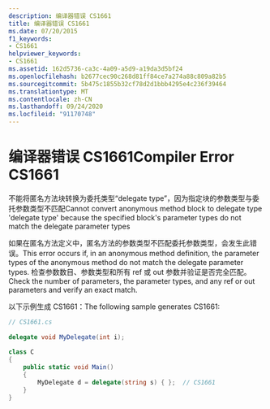 ```yaml
---
description: 编译器错误 CS1661
title: 编译器错误 CS1661
ms.date: 07/20/2015
f1_keywords:
- CS1661
helpviewer_keywords:
- CS1661
ms.assetid: 162d5736-ca3c-4a09-a5d9-a19da3d5bf24
ms.openlocfilehash: b2677cec90c268d81ff84ce7a274a88c809a82b5
ms.sourcegitcommit: 5b475c1855b32cf78d2d1bbb4295e4c236f39464
ms.translationtype: MT
ms.contentlocale: zh-CN
ms.lasthandoff: 09/24/2020
ms.locfileid: "91170748"
---
```

# <a name="compiler-error-cs1661"></a><span data-ttu-id="a4bb3-103">编译器错误 CS1661</span><span class="sxs-lookup"><span data-stu-id="a4bb3-103">Compiler Error CS1661</span></span>

<span data-ttu-id="a4bb3-104">不能将匿名方法块转换为委托类型“delegate type”，因为指定块的参数类型与委托参数类型不匹配</span><span class="sxs-lookup"><span data-stu-id="a4bb3-104">Cannot convert anonymous method block to delegate type 'delegate type' because the specified block's parameter types do not match the delegate parameter types</span></span>  
  
 <span data-ttu-id="a4bb3-105">如果在匿名方法定义中，匿名方法的参数类型不匹配委托参数类型，会发生此错误。</span><span class="sxs-lookup"><span data-stu-id="a4bb3-105">This error occurs if, in an anonymous method definition, the parameter types of the anonymous method do not match the delegate parameter types.</span></span> <span data-ttu-id="a4bb3-106">检查参数数目、参数类型和所有 ref 或 out 参数并验证是否完全匹配。</span><span class="sxs-lookup"><span data-stu-id="a4bb3-106">Check the number of parameters, the parameter types, and any ref or out parameters and verify an exact match.</span></span>  
  
 <span data-ttu-id="a4bb3-107">以下示例生成 CS1661：</span><span class="sxs-lookup"><span data-stu-id="a4bb3-107">The following sample generates CS1661:</span></span>  
  
```csharp  
// CS1661.cs  
  
delegate void MyDelegate(int i);  
  
class C  
{  
    public static void Main()  
    {  
        MyDelegate d = delegate(string s) { };  // CS1661  
    }  
}  
```
